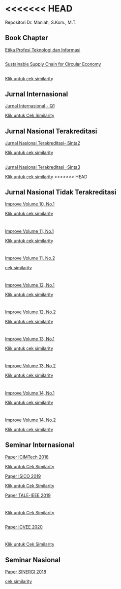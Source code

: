 
<<<<<<< HEAD
=======
Repositori Dr. Maniah, S.Kom., M.T.

## Book Chapter

[Etika Profesi Teknologi dan Informasi](./Book%20Chapter/E-BOOK_Etika%20Profesi%20Teknologi%20dan%20Informasi_compressed.pdf)
##
[Sustainable Supply Chain for Circular Economy](./Book%20Chapter/Sustainable%20Supply%20Chain%20for%20Circular%20Economy.pdf)
##
[Klik untuk cek similarity](./Book%20Chapter/cek%20similarity%20sustainable%20SCM.pdf)


## Jurnal Internasional
[Jurnal Internasional - Q1](./Jurnal%20Internasional/Jurnal%20Q1%20-%20Maniah.pdf)

[Klik untuk Cek Similarity](./Jurnal%20Internasional/1__Paper_King_Saud-2-cek%20similarity.pdf)
## Jurnal Nasional Terakreditasi
[Jurnal Nasional Terakreditasi- Sinta2](./Jurnal%20Nasional%20Terakreditasi/Jurnal%20IJCCS%20Sinta-2.pdf)

[Klik untuk cek similarity](./Jurnal%20Nasional%20Terakreditasi/2__Jurnal_IJCCS_Sinta_2_Maniah-cek%20similarity.pdf)

##
[Jurnal Nasional Terakreditasi -Sinta3](./Jurnal%20Nasional%20Terakreditasi/Jurnal%20JATISI%20Sinta-3.pdf)

[Klik untuk cek similarity](./Jurnal%20Nasional%20Terakreditasi/3__Jurnal_JATISI_Sinta_3_Maniah-cek%20similarity.pdf)
<<<<<<< HEAD
## Jurnal Nasional Tidak Terakreditasi
[Improve Volume 10, No.1](./Jurnal%20Nasional%20Tidak%20Terakreditasi/Improve-10.1/Improve_10-1-Maniah.pdf)

[Klik untuk cek similarity](./Jurnal%20Nasional%20Tidak%20Terakreditasi/Improve-10.1/5__Improve_10_1_Maniah_cek%20similarity.pdf)


#
[Improve Volume 11, No.1](./Jurnal%20Nasional%20Tidak%20Terakreditasi/Improve-11.1/Improve_11-1.pdf)

[Klik untuk cek similarity](./Jurnal%20Nasional%20Tidak%20Terakreditasi/Improve-11.1/6__Improve_11_1_Maniah_4_10-cek%20similarity.pdf)

#
[Improve Volume 11, No.2](./Jurnal%20Nasional%20Tidak%20Terakreditasi/Improve-11.2/Improve%2011.2-%20Maniah.pdf)


[cek similarity](./Jurnal%20Nasional%20Tidak%20Terakreditasi/Improve-11.2/7__Improve_11_2__Maniah_4_9-cek%20similarity.pdf)

#
[Improve Volume 12, No.1](./Jurnal%20Nasional%20Tidak%20Terakreditasi/Improve-12.1/Improve_12-1.pdf)


[Klik untuk cek similarity](./Jurnal%20Nasional%20Tidak%20Terakreditasi/Improve-12.1/8__Improve_12_1_Maniah_4_11-cek%20similarity.pdf)

#
[Improve Volume 12, No.2](./Jurnal%20Nasional%20Tidak%20Terakreditasi/Improve-12.2/Improve_12-2.pdf)


[Klik untuk cek similarity](./Jurnal%20Nasional%20Tidak%20Terakreditasi/Improve-12.2/9__Improve_12_2_Maniah_4_11__1_cek%20similarity.pdf)

#
[Improve Volume 13, No.1](./Jurnal%20Nasional%20Tidak%20Terakreditasi/Improve-13.1/Artikel_13-1.pdf)


[Klik untuk cek similarity](./Jurnal%20Nasional%20Tidak%20Terakreditasi/Improve-13.1/10__Improve_13_1_Maniah-cek%20similarity.pdf)

#
[Improve Volume 13, No.2](./Jurnal%20Nasional%20Tidak%20Terakreditasi/Improve-13.2/13-2.pdf)

[Klik untuk cek similarity](./Jurnal%20Nasional%20Tidak%20Terakreditasi/Improve-13.2/11__13_2-cek%20similarity.pdf)


#
[Improve Volume 14, No.1](./Jurnal%20Nasional%20Tidak%20Terakreditasi/Improve-14.1/14-1.pdf)

[Klik untuk cek similarity](./Jurnal%20Nasional%20Tidak%20Terakreditasi/Improve-14.1/12__14_1-1-cek%20similarity.pdf)


#
[Improve Volume 14, No.2](./Jurnal%20Nasional%20Tidak%20Terakreditasi/Improve-14.2/14-2.pdf)

[Klik untuk cek similarity](./Jurnal%20Nasional%20Tidak%20Terakreditasi/Improve-14.2/13__14_2-cek%20similarity.pdf)


## Seminar Internasional
[Paper ICIMTech 2018](./Seminar%20Internasional/ICIMTech%202018/Paper%20ICIMTech%202018.pdf)

[Klik untuk Cek Similarity](./Seminar%20Internasional/ICIMTech%202018/Paper%20ICIMTech%202018.pdf)


[Paper ISICO 2019](./Seminar%20Internasional/ISICO%202019/Paper%20ISICO%202019.pdf)

[Klik untuk Cek Similarity](./Seminar%20Internasional/ISICO%202019/Cek%20Similarity%20Paper%20ISICO%202019.pdf)


[Paper TALE-IEEE 2019](./Seminar%20Internasional/TALE_IEEE%202019/Paper%20TALE-IEEE%202019.pdf)
#
[Klik untuk Cek Similarity](./Seminar%20Internasional/TALE_IEEE%202019/Cek%20Similarity%20TALE-IEEE%202019.pdf)
##
[Paper ICVEE 2020](./Seminar%20Internasional/ICVEE%202020/Paper%20ICVEE%202020.pdf)
#
[Klik untuk Cek Similarity](./Seminar%20Internasional/ICVEE%202020/Cek%20Similarity.pdf)

## Seminar Nasional

[Paper SINERGI 2018](./Seminar%20Nasional/Paper%20SINERGI%202018.pdf)

[cek similarity](./Seminar%20Nasional/4__Paper_SINERGI_2018_cek%20similarity.pdf)

